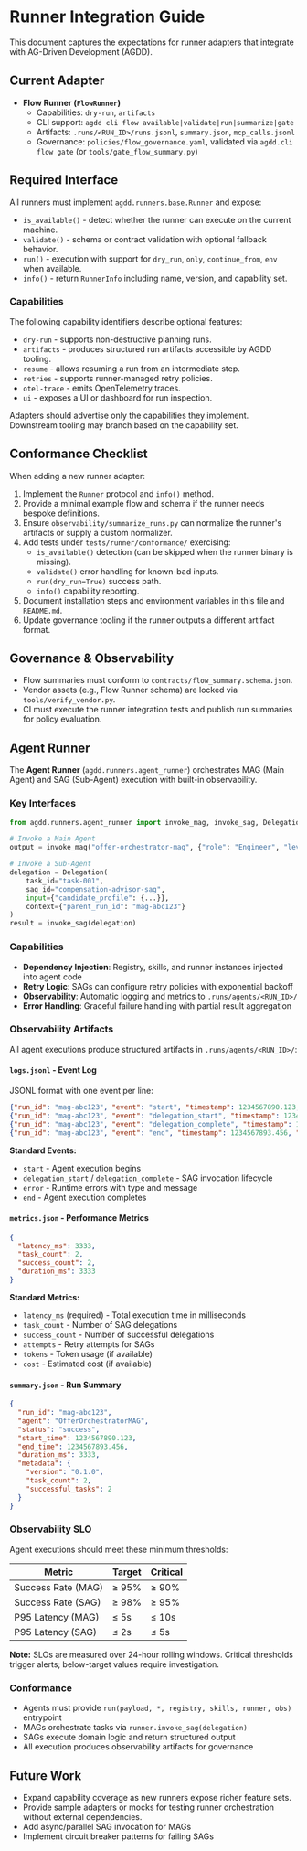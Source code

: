# Runner Integration Guide

This document captures the expectations for runner adapters that integrate with AG-Driven Development (AGDD).

## Current Adapter
- **Flow Runner (`FlowRunner`)**
  - Capabilities: `dry-run`, `artifacts`
  - CLI support: `agdd cli flow available|validate|run|summarize|gate`
  - Artifacts: `.runs/<RUN_ID>/runs.jsonl`, `summary.json`, `mcp_calls.jsonl`
  - Governance: `policies/flow_governance.yaml`, validated via `agdd.cli flow gate` (or `tools/gate_flow_summary.py`)

## Required Interface

All runners must implement `agdd.runners.base.Runner` and expose:

- `is_available()` - detect whether the runner can execute on the current machine.
- `validate()` - schema or contract validation with optional fallback behavior.
- `run()` - execution with support for `dry_run`, `only`, `continue_from`, `env` when available.
- `info()` - return `RunnerInfo` including name, version, and capability set.

### Capabilities
The following capability identifiers describe optional features:

- `dry-run` - supports non-destructive planning runs.
- `artifacts` - produces structured run artifacts accessible by AGDD tooling.
- `resume` - allows resuming a run from an intermediate step.
- `retries` - supports runner-managed retry policies.
- `otel-trace` - emits OpenTelemetry traces.
- `ui` - exposes a UI or dashboard for run inspection.

Adapters should advertise only the capabilities they implement. Downstream tooling may branch based on the capability set.

## Conformance Checklist

When adding a new runner adapter:

1. Implement the `Runner` protocol and `info()` method.
2. Provide a minimal example flow and schema if the runner needs bespoke definitions.
3. Ensure `observability/summarize_runs.py` can normalize the runner's artifacts or supply a custom normalizer.
4. Add tests under `tests/runner/conformance/` exercising:
   - `is_available()` detection (can be skipped when the runner binary is missing).
   - `validate()` error handling for known-bad inputs.
   - `run(dry_run=True)` success path.
   - `info()` capability reporting.
5. Document installation steps and environment variables in this file and `README.md`.
6. Update governance tooling if the runner outputs a different artifact format.

## Governance & Observability

- Flow summaries must conform to `contracts/flow_summary.schema.json`.
- Vendor assets (e.g., Flow Runner schema) are locked via `tools/verify_vendor.py`.
- CI must execute the runner integration tests and publish run summaries for policy evaluation.

## Agent Runner

The **Agent Runner** (`agdd.runners.agent_runner`) orchestrates MAG (Main Agent) and SAG (Sub-Agent) execution with built-in observability.

### Key Interfaces

```python
from agdd.runners.agent_runner import invoke_mag, invoke_sag, Delegation, Result

# Invoke a Main Agent
output = invoke_mag("offer-orchestrator-mag", {"role": "Engineer", "level": "Senior"})

# Invoke a Sub-Agent
delegation = Delegation(
    task_id="task-001",
    sag_id="compensation-advisor-sag",
    input={"candidate_profile": {...}},
    context={"parent_run_id": "mag-abc123"}
)
result = invoke_sag(delegation)
```

### Capabilities
- **Dependency Injection**: Registry, skills, and runner instances injected into agent code
- **Retry Logic**: SAGs can configure retry policies with exponential backoff
- **Observability**: Automatic logging and metrics to `.runs/agents/<RUN_ID>/`
- **Error Handling**: Graceful failure handling with partial result aggregation

### Observability Artifacts

All agent executions produce structured artifacts in `.runs/agents/<RUN_ID>/`:

#### `logs.jsonl` - Event Log
JSONL format with one event per line:
```json
{"run_id": "mag-abc123", "event": "start", "timestamp": 1234567890.123, "data": {"agent": "OfferOrchestratorMAG"}}
{"run_id": "mag-abc123", "event": "delegation_start", "timestamp": 1234567891.234, "data": {"task_id": "task-001", "sag_id": "compensation-advisor-sag"}}
{"run_id": "mag-abc123", "event": "delegation_complete", "timestamp": 1234567892.345, "data": {"task_id": "task-001", "status": "success"}}
{"run_id": "mag-abc123", "event": "end", "timestamp": 1234567893.456, "data": {"status": "success", "duration_ms": 3333}}
```

**Standard Events:**
- `start` - Agent execution begins
- `delegation_start` / `delegation_complete` - SAG invocation lifecycle
- `error` - Runtime errors with type and message
- `end` - Agent execution completes

#### `metrics.json` - Performance Metrics
```json
{
  "latency_ms": 3333,
  "task_count": 2,
  "success_count": 2,
  "duration_ms": 3333
}
```

**Standard Metrics:**
- `latency_ms` (required) - Total execution time in milliseconds
- `task_count` - Number of SAG delegations
- `success_count` - Number of successful delegations
- `attempts` - Retry attempts for SAGs
- `tokens` - Token usage (if available)
- `cost` - Estimated cost (if available)

#### `summary.json` - Run Summary
```json
{
  "run_id": "mag-abc123",
  "agent": "OfferOrchestratorMAG",
  "status": "success",
  "start_time": 1234567890.123,
  "end_time": 1234567893.456,
  "duration_ms": 3333,
  "metadata": {
    "version": "0.1.0",
    "task_count": 2,
    "successful_tasks": 2
  }
}
```

### Observability SLO

Agent executions should meet these minimum thresholds:

| Metric | Target | Critical |
|--------|--------|----------|
| Success Rate (MAG) | ≥ 95% | ≥ 90% |
| Success Rate (SAG) | ≥ 98% | ≥ 95% |
| P95 Latency (MAG) | ≤ 5s | ≤ 10s |
| P95 Latency (SAG) | ≤ 2s | ≤ 5s |

**Note:** SLOs are measured over 24-hour rolling windows. Critical thresholds trigger alerts; below-target values require investigation.

### Conformance
- Agents must provide `run(payload, *, registry, skills, runner, obs)` entrypoint
- MAGs orchestrate tasks via `runner.invoke_sag(delegation)`
- SAGs execute domain logic and return structured output
- All execution produces observability artifacts for governance

## Future Work

- Expand capability coverage as new runners expose richer feature sets.
- Provide sample adapters or mocks for testing runner orchestration without external dependencies.
- Add async/parallel SAG invocation for MAGs
- Implement circuit breaker patterns for failing SAGs
